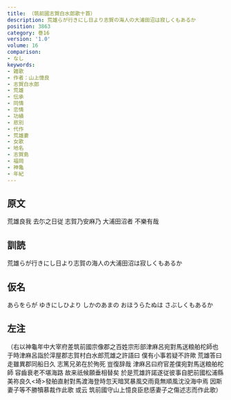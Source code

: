 ```yaml
---
title: （筑前國志賀白水郎歌十首）
description: 荒雄らが行きにし日より志賀の海人の大浦田沼は寂しくもあるか
position: 3863
category: 巻16
version: '1.0'
volume: 16
comparison:
- なし
keywords:
- 雑歌
- 作者：山上憶良
- 志賀白水郎
- 荒雄
- 伝承
- 同情
- 恋情
- 功績
- 悲別
- 代作
- 荒雄妻
- 女歌
- 地名
- 志賀島
- 福岡
- 神亀
- 年紀
---
```


## 原文

荒雄良我 去尓之日従 志賀乃安麻乃 大浦田沼者 不樂有哉

## 訓読

荒雄らが行きにし日より志賀の海人の大浦田沼は寂しくもあるか

## 仮名

あらをらが ゆきにしひより しかのあまの おほうらたぬは さぶしくもあるか

## 左注

（右以神龜年中大宰府差筑前國宗像郡之百姓宗形部津麻呂宛對馬送粮舶柁師也 于時津麻呂詣於滓屋郡志賀村白水郎荒雄之許語曰 僕有小事若疑不許歟 荒雄答曰 走雖異郡同船日久 志篤兄弟在於殉死 豈復辞哉 津麻呂曰府官差僕宛對馬送粮舶柁師 容齒衰老不堪海路 故来祇候願垂相替矣 於是荒雄許諾遂従彼事自肥前國松浦縣美祢良久<埼>發舶直射對馬渡海登時忽天暗冥暴風交雨竟無順風沈没海中焉 因斯妻子等不勝犢慕裁作此歌 或云 筑前國守山上憶良臣悲感妻子之傷述志而作此歌）
